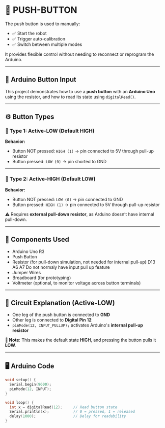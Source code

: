 # 🔘 PUSH-BUTTON

The push button is used to manually:
- ✅ Start the robot  
- ✅ Trigger auto-calibration  
- ✅ Switch between multiple modes  

It provides flexible control without needing to reconnect or reprogram the Arduino.

---

## 🚀 Arduino Button Input

This project demonstrates how to use a **push button** with an **Arduino Uno** using the resistor, and how to read its state using `digitalRead()`.

---

## ⚙️ Button Types

### 🔹 Type 1: Active-LOW (Default HIGH)

**Behavior:**
- Button NOT pressed: `HIGH (1)` → pin connected to 5V through pull-up resistor  
- Button pressed: `LOW (0)` → pin shorted to GND  

---

### 🔹 Type 2: Active-HIGH (Default LOW)

**Behavior:**
- Button NOT pressed: `LOW (0)` → pin connected to GND  
- Button pressed: `HIGH (1)` → pin connected to 5V through pull-up resistor  

⚠️ Requires **external pull-down resistor**, as Arduino doesn’t have internal pull-down.

---

## 🧰 Components Used

- Arduino Uno R3  
- Push Button  
- Resistor (for pull-down simulation, not needed for internal pull-up)  D13 A6 A7 Do not normaly have input pull up feature
- Jumper Wires  
- Breadboard (for prototyping)  
- Voltmeter (optional, to monitor voltage across button terminals)

---

## 🔌 Circuit Explanation (Active-LOW)

- One leg of the push button is connected to **GND**
- Other leg is connected to **Digital Pin 12**
- `pinMode(12, INPUT_PULLUP);` activates Arduino's **internal pull-up resistor**

**🧠 Note:** This makes the default state **HIGH**, and pressing the button pulls it **LOW**.

---

## 🖥️ Arduino Code

```cpp
void setup() {
  Serial.begin(9600);
  pinMode(12, INPUT);
}

void loop() {
  int x = digitalRead(12);     // Read button state
  Serial.println(x);           // 0 = pressed, 1 = released
  delay(1000);                 // Delay for readability
}
